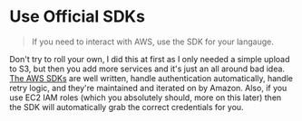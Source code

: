 # Use Official SDKs

> If you need to interact with AWS, use the SDK for your langauge.

Don't try to roll your own, I did this at first as I only needed a simple upload to S3, but then you add more services and it's just an all around bad idea. [The AWS SDKs](http://aws.amazon.com/tools/) are well written, handle authentication automatically, handle retry logic, and they're maintained and iterated on by Amazon. Also, if you use EC2 IAM roles (which you absolutely should, more on this later) then the SDK will automatically grab the correct credentials for you.

